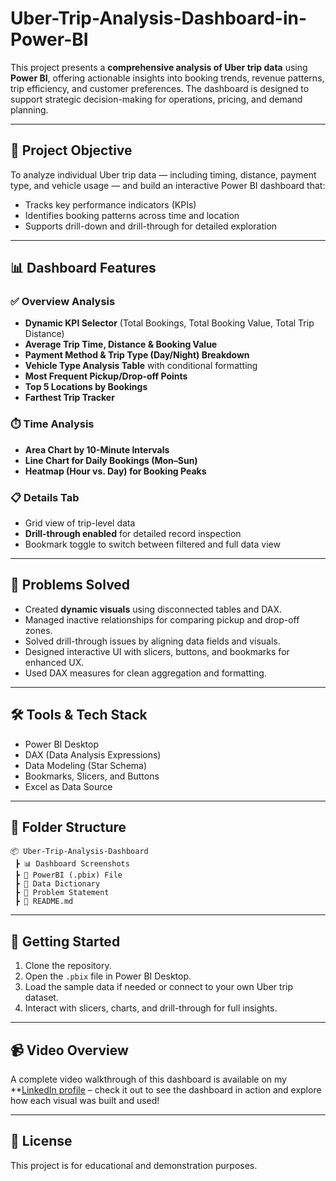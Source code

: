 # Uber-Trip-Analysis-Dashboard-in-Power-BI


This project presents a **comprehensive analysis of Uber trip data** using **Power BI**, offering actionable insights into booking trends, revenue patterns, trip efficiency, and customer preferences. The dashboard is designed to support strategic decision-making for operations, pricing, and demand planning.

---

## 📌 Project Objective

To analyze individual Uber trip data — including timing, distance, payment type, and vehicle usage — and build an interactive Power BI dashboard that:

- Tracks key performance indicators (KPIs)
- Identifies booking patterns across time and location
- Supports drill-down and drill-through for detailed exploration

---

## 📊 Dashboard Features

### ✅ Overview Analysis
- **Dynamic KPI Selector** (Total Bookings, Total Booking Value, Total Trip Distance)
- **Average Trip Time, Distance & Booking Value**
- **Payment Method & Trip Type (Day/Night) Breakdown**
- **Vehicle Type Analysis Table** with conditional formatting
- **Most Frequent Pickup/Drop-off Points**
- **Top 5 Locations by Bookings**
- **Farthest Trip Tracker**

### ⏱️ Time Analysis
- **Area Chart by 10-Minute Intervals**
- **Line Chart for Daily Bookings (Mon–Sun)**
- **Heatmap (Hour vs. Day) for Booking Peaks**

### 📋 Details Tab
- Grid view of trip-level data
- **Drill-through enabled** for detailed record inspection
- Bookmark toggle to switch between filtered and full data view

---

## 🧠 Problems Solved

- Created **dynamic visuals** using disconnected tables and DAX.
- Managed inactive relationships for comparing pickup and drop-off zones.
- Solved drill-through issues by aligning data fields and visuals.
- Designed interactive UI with slicers, buttons, and bookmarks for enhanced UX.
- Used DAX measures for clean aggregation and formatting.

---

## 🛠 Tools & Tech Stack

- Power BI Desktop
- DAX (Data Analysis Expressions)
- Data Modeling (Star Schema)
- Bookmarks, Slicers, and Buttons
- Excel as Data Source

---

## 📁 Folder Structure

```
📦 Uber-Trip-Analysis-Dashboard
 ┣ 📊 Dashboard Screenshots
 ┣ 📁 PowerBI (.pbix) File
 ┣ 📁 Data Dictionary
 ┣ 📄 Problem Statement
 ┣ 📄 README.md
```

---

## 🚀 Getting Started

1. Clone the repository.
2. Open the `.pbix` file in Power BI Desktop.
3. Load the sample data if needed or connect to your own Uber trip dataset.
4. Interact with slicers, charts, and drill-through for full insights.

---

## 📹 Video Overview

A complete video walkthrough of this dashboard is available on my **[LinkedIn profile](https://www.linkedin.com/posts/sudhanshu-kumar-714b72296_uber-trip-analysis-dashboard-in-power-activity-7332028557726019586-hXIm?utm_source=share&utm_medium=member_desktop&rcm=ACoAAEe4LIABj2nCyO9IAZ7JuvcSqUXezwbGT-E) – check it out to see the dashboard in action and explore how each visual was built and used!

---

## 📜 License

This project is for educational and demonstration purposes.
